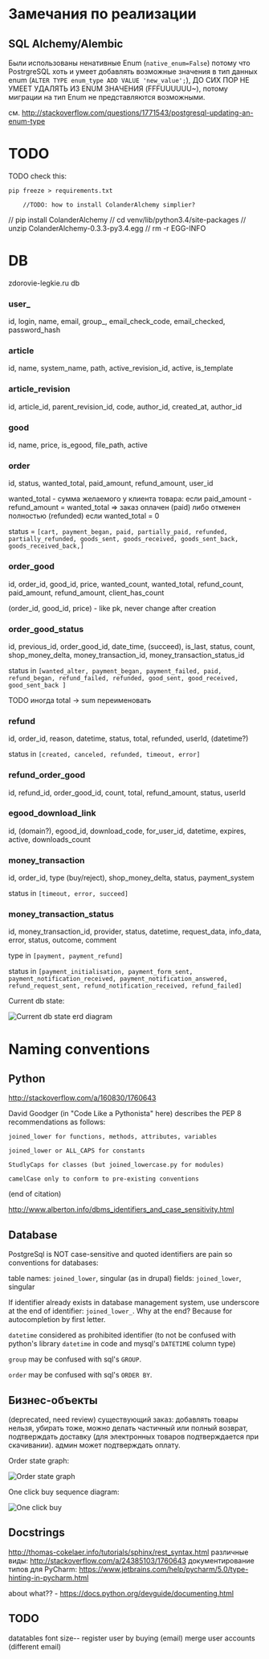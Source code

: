 Замечания по реализации
=======================

SQL Alchemy/Alembic
-------------------

Были использованы ненативные Enum (`native_enum=False`) потому что PostrgreSQL хоть и умеет добавлять возможные значения в тип данных enum (`ALTER TYPE enum_type ADD VALUE 'new_value';`), ДО СИХ ПОР НЕ УМЕЕТ УДАЛЯТЬ ИЗ ENUM ЗНАЧЕНИЯ (FFFUUUUUU~), потому миграции на тип Enum не представляются возможными.

см. http://stackoverflow.com/questions/1771543/postgresql-updating-an-enum-type

TODO
====

TODO check this:

	pip freeze > requirements.txt

        //TODO: how to install ColanderAlchemy simplier?

//	pip install ColanderAlchemy
//	cd venv/lib/python3.4/site-packages
//	unzip ColanderAlchemy-0.3.3-py3.4.egg
//	rm -r EGG-INFO

DB
===

zdorovie-legkie.ru db

### user_

id, login, name, email, group_, email_check_code, email_checked, password_hash

### article

id, name, system_name, path, active_revision_id, active, is_template

### article_revision

id, article_id, parent_revision_id, code, author_id, created_at, author_id

### good

id, name, price, is_egood, file_path, active

### order

id, status, wanted_total, paid_amount, refund_amount, user_id

wanted_total - сумма желаемого у клиента товара: если paid_amount - refund_amount = wanted_total => заказ оплачен (paid) либо отменен полностью (refunded) если wanted_total = 0

status = `[cart, payment_began, paid, partially_paid, refunded, partially_refunded, goods_sent, goods_received, goods_sent_back, goods_received_back,]`

### order_good

id, order_id, good_id, price, wanted_count, wanted_total, refund_count, paid_amount, refund_amount, client_has_count

(order_id, good_id, price) - like pk, never change after creation

### order_good_status

id, previous_id, order_good_id, date_time, (succeed), is_last, status, count, shop_money_delta, money_transaction_id, money_transaction_status_id

status in `[wanted_alter, payment_began, payment_failed, paid, refund_began, refund_failed, refunded, good_sent, good_received, good_sent_back ]`

TODO иногда total -> sum переименовать

### refund

id, order_id, reason, datetime, status, total, refunded, userId, (datetime?)

status in `[created, canceled, refunded, timeout, error]`

### refund_order_good

id, refund_id, order_good_id, count, total, refund_amount, status, userId

### egood_download_link

id, (domain?), egood_id, download_code, for_user_id, datetime, expires, active, downloads_count

### money_transaction

id, order_id, type (buy/reject), shop_money_delta, status, payment_system

status in `[timeout, error, succeed]`

### money_transaction_status

id, money_transaction_id, provider, status, datetime, request_data, info_data, error, status, outcome, comment 

type in `[payment, payment_refund]`

status in `[payment_initialisation, payment_form_sent, payment_notification_received, payment_notification_answered, refund_request_sent, refund_notification_received, refund_failed]`

Current db state:

![Current db state erd diagram](dia/erd-from-sqlalchemy.png)

Naming conventions
==================

Python
------

http://stackoverflow.com/a/160830/1760643

David Goodger (in "Code Like a Pythonista" here) describes the PEP 8 recommendations as follows:

    joined_lower for functions, methods, attributes, variables

    joined_lower or ALL_CAPS for constants

    StudlyCaps for classes (but joined_lowercase.py for modules)

    camelCase only to conform to pre-existing conventions

(end of citation)

http://www.alberton.info/dbms_identifiers_and_case_sensitivity.html

Database
--------

PostgreSql is NOT case-sensitive and quoted identifiers are pain so conventions for databases:

table names: `joined_lower`, singular (as in drupal)
fields: `joined_lower`, singular

If identifier already exists in database management system, use underscore at the end of identifier: `joined_lower_`. Why at the end? Because for autocompletion by first letter.
 
`datetime` considered as prohibited identifier (to
 not be confused with python's library `datetime` in code and mysql's `DATETIME` column type)

`group` may be confused with sql's `GROUP`.

`order` may be confused with sql's `ORDER BY`.
 
Бизнес-объекты
--------------

(deprecated, need review) существующий заказ: добавлять товары нельзя, убирать тоже, можно делать частичный или полный возврат, подтверждать доставку (для электронных товаров подтверждается при скачивании). админ может подтверждать оплату.

Order state graph:

![Order state graph](dia/order-state-graph.png)

One click buy sequence diagram:

![One click buy](dia/one-click-buy.png)

Docstrings
----------

http://thomas-cokelaer.info/tutorials/sphinx/rest_syntax.html
различные виды: http://stackoverflow.com/a/24385103/1760643
документирование типов для PyCharm: https://www.jetbrains.com/help/pycharm/5.0/type-hinting-in-pycharm.html

about what?? - https://docs.python.org/devguide/documenting.html

TODO
----

datatables font size--
register user by buying (email)
merge user accounts (different email)